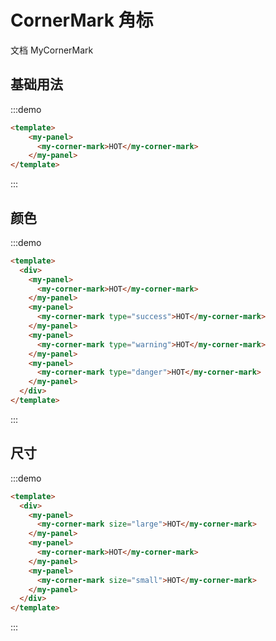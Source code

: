 # CornerMark 角标

 文档 <api-link href="components/my-corner-mark">MyCornerMark</api-link>
 
## 基础用法

:::demo
```html
<template>
    <my-panel>
      <my-corner-mark>HOT</my-corner-mark>
    </my-panel>
</template>
```
:::

## 颜色

:::demo
```html
<template>
  <div>
    <my-panel>
      <my-corner-mark>HOT</my-corner-mark>
    </my-panel>
    <my-panel>
      <my-corner-mark type="success">HOT</my-corner-mark>
    </my-panel>
    <my-panel>
      <my-corner-mark type="warning">HOT</my-corner-mark>
    </my-panel>
    <my-panel>
      <my-corner-mark type="danger">HOT</my-corner-mark>
    </my-panel>
  </div>
</template>
```
:::

## 尺寸

:::demo
```html
<template>
  <div>
    <my-panel>
      <my-corner-mark size="large">HOT</my-corner-mark>
    </my-panel>
    <my-panel>
      <my-corner-mark>HOT</my-corner-mark>
    </my-panel>
    <my-panel>
      <my-corner-mark size="small">HOT</my-corner-mark>
    </my-panel>
  </div>
</template>
```
:::

